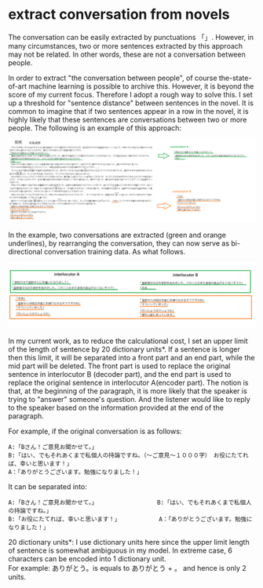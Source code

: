 # extract conversation from novels

The conversation can be easily extracted by punctuations 「」.
However, in many circumstances, two or more sentences extracted by this approach may not be related.
In other words, these are not a conversation between people.

In order to extract "the conversation between people", of course the-state-of-art machine learning is possible to archive this.
However, it is beyond the score of my current focus.
Therefore I adopt a rough way to solve this. I set up a threshold for "sentence distance" between sentences in the novel. 
It is common to imagine that if two sentences appear in a row in the novel, it is highly likely that these sentences are conversations between two or more people.
The following is an example of this approach:



<img src="sample_extract.gif" width="920">



In the example, two conversations are extracted (green and orange underlines), by rearranging the conversation, they can now serve as bi-directional conversation training data. As what follows.



<img src="convsation.gif" width="760">


In my current work, as to reduce the calculational cost, I set an upper limit of the length of sentence by 20 dictionary units*. If a sentence is longer then this limit, it will be separated into a front part and an end part, while the mid part will be deleted. The front part is used to replace the original sentence in interlocutor B (decoder part), and the end part is used to replace the original sentence in interlocutor A(encoder part). The notion is that, at the beginning of the paragraph, it is more likely that the speaker is trying to "answer" someone's question. And the listener would like to reply to the speaker based on the information provided at the end of the paragraph.

For example, if the original conversation is as follows:
```
A:「Bさん！ご意見お聞かせて。」
B:「はい、でもそれあくまで私個人の持論ですね。（～ご意見～１０００字）　お役にたてれば、幸いと思います！」
A：「ありがとうございます。勉強になりました！」
```
It can be separated into:
```
A:「Bさん！ご意見お聞かせて。」                 B:「はい、でもそれあくまで私個人の持論ですね。」
B:「お役にたてれば、幸いと思います！」           A：「ありがとうございます。勉強になりました！」
```



20 dictionary units*: I use dictionary units here since the upper limit length of sentence is somewhat ambiguous in my model.
In extreme case, 6 characters can be encoded into 1 dictionary unit.   
For example: ありがとう。is equals to ありがとう + 。 and hence is only 2 units.





